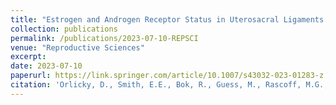 ```yaml
---
title: "Estrogen and Androgen Receptor Status in Uterosacral Ligaments of Women with Pelvic Organ Prolapse stratified by the Pelvic Organ Prolapse Histology Quantification System."
collection: publications
permalink: /publications/2023-07-10-REPSCI
venue: "Reproductive Sciences"
excerpt:
date: 2023-07-10
paperurl: https://link.springer.com/article/10.1007/s43032-023-01283-z
citation: 'Orlicky, D., Smith, E.E., Bok, R., Guess, M., Rascoff, M.G., Arruda, J.S., Hutchinson-Colas, J.A., Johnson, J., Connell, K.A. Estrogen and Androgen Receptor Status in Uterosacral Ligaments of Women with Pelvic Organ Prolapse stratified by the Pelvic Organ Prolapse Histology Quantification System. Reproductive Sciences. 10.1007/s43032-023-01283-z (2023).'
---
```

